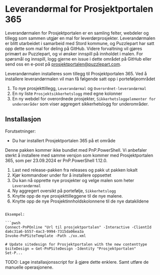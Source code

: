 # Leverandørmal for Prosjektportalen 365

Leverandørmalen for Prosjektportalen er en samling felter, webdeler og tillegg som sammen utgjør en mal for leverdørprosjekter. Leverandørmalen er blitt utarbeidet i samarbeid med Stord kommune, og Puzzlepart har satt opp dette som mal for deling på GitHub. Videre forvaltning vil gjøres primært av Puzzlepart, og vi ønsker innspill på innholdet i malen. For spørsmål og innspill, logg gjerne en issue i dette området på GitHub eller send oss en e-post på <prosjektportalen@puzzlepart.com>.

Leverandørmalen installeres som tillegg til Prosjektportalen 365. Ved å installere leverandørmalen vil man få følgende satt opp i porteføljeområdet

1. To nye prosjekttillegg, `Leverandørmal` og `Overordnet-leverandørmal`
2. En ny liste `Prosjektsikkerhetslogg` med egne kolonner
3. En ny webdel for overordnede prosjekter, `Sikkerhetsloggelementer for underområder` som viser aggregert sikkerhetslogg for underområder.

## Installasjon

Forutsetninger:

- Du har installert Prosjektportalen 365 på et område

Denne pakken kommer ikke bundlet med PnP.PowerShell. Vi anbefaler sterkt å installere med samme versjon som kommer med Prosjektportalen 365, som per 23.09.2024 er PnP.PowerShell 1.12.0.

1. Last ned release-pakken fra releases og pakk ut pakken lokalt
2. Kjør kommandoer under for å installere oppsettet
3. Du kan nå opprette nye prosjekter og velge malen som heter `Leverandørmal`
4. Ny aggregert oversikt på portefølje, `Sikkerhetslogg`
5. Knytte opp de nye prosjekttilleggene til de nye malene.
6. Knytte opp de nye Prosjektinnholdskolonnene til de nye datakildene

```pwsh

Eksempel:

```pwsh
Connect-PnPOnline "Url til prosjektportalen" -Interactive -ClientId da6c31a6-b557-4ac3-9994-7315da06ea3a
Invoke-PnPSiteTemplate -Path ./xx.xml

# Update sitedesign for Prosjektportalen with the new contenttype
$siteDesign = Get-PnPSiteDesign -Identity "Prosjektportalen"
Set-P...
```

TODO: Lage installasjonsscript for å gjøre dette enklere. Samt utføre de manuelle operasjonene.
